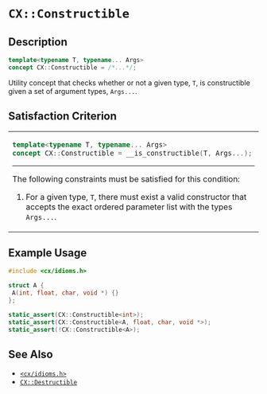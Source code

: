 # `CX::Constructible`
## Description
<area id="no-interactive-code"></area>
```c++
template<typename T, typename... Args>
concept CX::Constructible = /*...*/;
```
Utility concept that checks whether or not a given type, `T`,
is constructible given a set of argument types, `Args...`.

## Satisfaction Criterion
<table id="member-function-table">
 <tr><td>

  ```c++
  template<typename T, typename... Args>
  concept CX::Constructible = __is_constructible(T, Args...);
  ```
  ---
  The following constraints must be satisfied for this condition:
  1. For a given type, `T`, there must exist a valid constructor
     that accepts the exact ordered parameter list with the types
     `Args...`.

 </td></tr>
</table>

## Example Usage
```c++
#include <cx/idioms.h>

struct A {
 A(int, float, char, void *) {}
};

static_assert(CX::Constructible<int>);
static_assert(CX::Constructible<A, float, char, void *>);
static_assert(!CX::Constructible<A>);
```

## See Also
 - [`<cx/idioms.h>`](../cx_idioms_h.md)
 - [`CX::Destructible`](./destructible.md)
